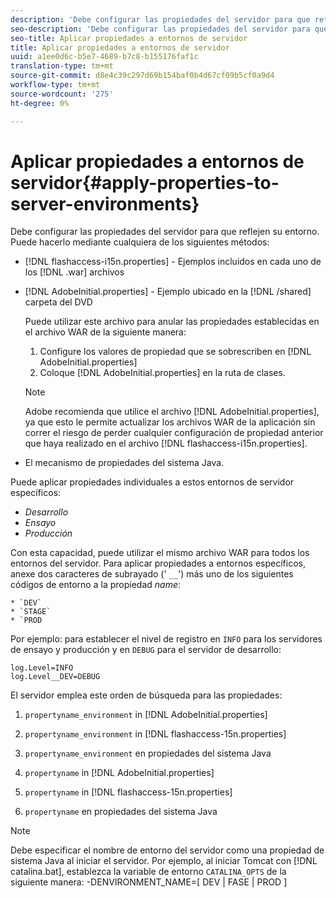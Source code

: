 ```yaml
---
description: 'Debe configurar las propiedades del servidor para que reflejen su entorno. Puede hacerlo mediante cualquiera de las siguientes acciones '
seo-description: 'Debe configurar las propiedades del servidor para que reflejen su entorno. Puede hacerlo mediante cualquiera de las siguientes acciones '
seo-title: Aplicar propiedades a entornos de servidor
title: Aplicar propiedades a entornos de servidor
uuid: a1ee0d6c-b5e7-4689-b7c8-b155176faf1c
translation-type: tm+mt
source-git-commit: d8e4c39c297d69b154baf0b4d67cf09b5cf0a9d4
workflow-type: tm+mt
source-wordcount: '275'
ht-degree: 0%

---
```



# Aplicar propiedades a entornos de servidor{#apply-properties-to-server-environments}

Debe configurar las propiedades del servidor para que reflejen su entorno. Puede hacerlo mediante cualquiera de los siguientes métodos:

* [!DNL flashaccess-i15n.properties] - Ejemplos incluidos en cada uno de los  [!DNL .war] archivos

* [!DNL AdobeInitial.properties] - Ejemplo ubicado en la  [!DNL /shared] carpeta del DVD

   Puede utilizar este archivo para anular las propiedades establecidas en el archivo WAR de la siguiente manera:

   1. Configure los valores de propiedad que se sobrescriben en [!DNL AdobeInitial.properties]
   1. Coloque [!DNL AdobeInitial.properties] en la ruta de clases.

   >[!NOTE]
   >
   >Adobe recomienda que utilice el archivo [!DNL AdobeInitial.properties], ya que esto le permite actualizar los archivos WAR de la aplicación sin correr el riesgo de perder cualquier configuración de propiedad anterior que haya realizado en el archivo [!DNL flashaccess-i15n.properties].

* El mecanismo de propiedades del sistema Java.

Puede aplicar propiedades individuales a estos entornos de servidor específicos:

* *Desarrollo*
* *Ensayo*
* *Producción*

Con esta capacidad, puede utilizar el mismo archivo WAR para todos los entornos del servidor. Para aplicar propiedades a entornos específicos, anexe dos caracteres de subrayado (&#39; `__`&#39;) más uno de los siguientes códigos de entorno a la propiedad *name*:

    * `DEV`
    * `STAGE`
    * `PROD

<!--<a id="example_A7A58E3EE8DA4114B4F7A9EEB69D50CA"></a>-->

Por ejemplo: para establecer el nivel de registro en `INFO` para los servidores de ensayo y producción y en `DEBUG` para el servidor de desarrollo:

```
log.Level=INFO  
log.Level__DEV=DEBUG 
```

El servidor emplea este orden de búsqueda para las propiedades:

1. `propertyname_environment` in  [!DNL AdobeInitial.properties]

1. `propertyname_environment` in  [!DNL flashaccess-15n.properties]

1. `propertyname_environment` en propiedades del sistema Java
1. `propertyname` in  [!DNL AdobeInitial.properties]

1. `propertyname` in  [!DNL flashaccess-15n.properties]

1. `propertyname` en propiedades del sistema Java

>[!NOTE]
>
>Debe especificar el nombre de entorno del servidor como una propiedad de sistema Java al iniciar el servidor. Por ejemplo, al iniciar Tomcat con [!DNL catalina.bat], establezca la variable de entorno `CATALINA_OPTS` de la siguiente manera:
>-DENVIRONMENT_NAME=[ DEV | FASE | PROD ]
